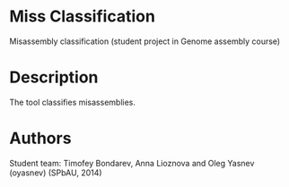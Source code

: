 Miss Classification
===================

Misassembly classification (student project in Genome assembly course)

# Description

The tool classifies misassemblies.

# Authors

Student team: Timofey Bondarev, Anna Lioznova and Oleg Yasnev (oyasnev) (SPbAU, 2014)